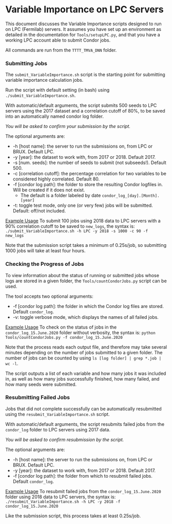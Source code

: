 # Variable Importance on LPC Servers

This document discusses the Variable Importance scripts designed to run on LPC (Fermilab) servers. It assumes you have set up an environment as detailed in the documentation for `Tools/setupLPC.py`, and that you have a working LPC account able to submit Condor jobs.

All commands are run from the `TTTT_TMVA_DNN` folder.

### Submitting Jobs

The `submit_VariableImportance.sh` script is the starting point for submitting variable importance calculation jobs.

Run the script with default setting (in bash) using `./submit_VariableImportance.sh`.

With automatic/default arguments, the script submits 500 seeds to LPC servers using the 2017 dataset and a correlation cutoff of 80%, to be saved into an automatically named condor log folder.

*You will be asked to confirm your submission by the script.*

The optional arguments are:

- -h [host name]: the server to run the submissions on, from LPC or BRUX. Default LPC.
- -y [year]: the dataset to work with, from 2017 or 2018. Default 2017.
- -s [num. seeds]: the number of seeds to submit (not subseeds!). Default 500.
- -c [correlation cutoff]: the percentage correlation for two variables to be considered highly correlated. Default 80.
- -f [condor log path]: the folder to store the resulting Condor logfiles in. Will be created if it does not exist.
  - The default is a folder labeled by date `condor_log_[day].[Month].[year]`
- -t: toggle test mode, only one (or very few) jobs will be submitted. Default: off/not included.

<u>Example Usage</u>
To submit 100 jobs using 2018 data to LPC servers with a 90% correlation cutoff to be saved to `new_logs`, the syntax is:
`./submit_VariableImportance.sh -h LPC -y 2018 -s 1000 -c 90 -f new_logs`

Note that the submission script takes a minimum of 0.25s/job, so submitting 1000 jobs will take at least four hours.

### Checking the Progress of Jobs

To view information about the status of running or submitted jobs whose logs are stored in a given folder, the `Tools/countCondorJobs.py` script can be used.

The tool accepts two optional arguments:

- -f [condor log path]: the folder in which the Condor log files are stored. Default `condor_log`.
- -v: toggle verbose mode, which displays the names of all failed jobs.

<u>Example Usage</u>
To check on the status of jobs in the `condor_log_15.June.2020` folder without verbosity, the syntax is:
`python Tools/countCondorJobs.py -f condor_log_15.June.2020`

Note that the process reads each output file, and therefore may take several minutes depending on the number of jobs submitted to a given folder. The number of jobs can be counted by using `ls [log folder] | grep *.job | wc -l`.

The script outputs a list of each variable and how many jobs it was included in, as well as how many jobs successfully finished, how many failed, and how many seeds were submitted.

### Resubmitting Failed Jobs

Jobs that did not complete successfully can be automatically resubmitted using the `resubmit_VariableImportance.sh` script.

With automatic/default arguments, the script resubmits failed jobs from the `condor_log` folder to LPC servers using 2017 data.

*You will be asked to confirm resubmission by the script.*

The optional arguments are:

- -h [host name]: the server to run the submissions on, from LPC or BRUX. Default LPC.
- -y [year]: the dataset to work with, from 2017 or 2018. Default 2017.
- -f [condor log path]: the folder from which to resubmit failed jobs. Default `condor_log`.

<u>Example Usage</u>
To resubmit failed jobs from the `condor_log_15.June.2020` folder using 2018 data to LPC servers, the syntax is:
`./resubmit_VariableImportance.sh -h LPC -y 2018 -f condor_log_15.June.2020`

Like the submission script, this process takes at least 0.25s/job.

